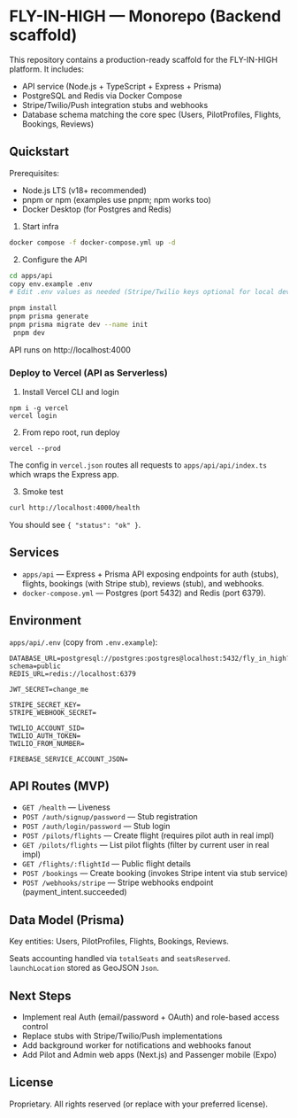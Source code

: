 # FLY-IN-HIGH — Monorepo (Backend scaffold)

This repository contains a production-ready scaffold for the FLY-IN-HIGH platform. It includes:

- API service (Node.js + TypeScript + Express + Prisma)
- PostgreSQL and Redis via Docker Compose
- Stripe/Twilio/Push integration stubs and webhooks
- Database schema matching the core spec (Users, PilotProfiles, Flights, Bookings, Reviews)

## Quickstart

Prerequisites:

- Node.js LTS (v18+ recommended)
- pnpm or npm (examples use pnpm; npm works too)
- Docker Desktop (for Postgres and Redis)

1) Start infra

```sh
docker compose -f docker-compose.yml up -d
```

2) Configure the API

```sh
cd apps/api
copy env.example .env
# Edit .env values as needed (Stripe/Twilio keys optional for local dev)

pnpm install
pnpm prisma generate
pnpm prisma migrate dev --name init
 pnpm dev
```

API runs on http://localhost:4000

### Deploy to Vercel (API as Serverless)

1) Install Vercel CLI and login
```
npm i -g vercel
vercel login
```
2) From repo root, run deploy
```
vercel --prod
```
The config in `vercel.json` routes all requests to `apps/api/api/index.ts` which wraps the Express app.

3) Smoke test

```sh
curl http://localhost:4000/health
```

You should see `{ "status": "ok" }`.

## Services

- `apps/api` — Express + Prisma API exposing endpoints for auth (stubs), flights, bookings (with Stripe stub), reviews (stub), and webhooks.
- `docker-compose.yml` — Postgres (port 5432) and Redis (port 6379).

## Environment

`apps/api/.env` (copy from `.env.example`):

```
DATABASE_URL=postgresql://postgres:postgres@localhost:5432/fly_in_high?schema=public
REDIS_URL=redis://localhost:6379

JWT_SECRET=change_me

STRIPE_SECRET_KEY=
STRIPE_WEBHOOK_SECRET=

TWILIO_ACCOUNT_SID=
TWILIO_AUTH_TOKEN=
TWILIO_FROM_NUMBER=

FIREBASE_SERVICE_ACCOUNT_JSON=
``` 

## API Routes (MVP)

- `GET /health` — Liveness
- `POST /auth/signup/password` — Stub registration
- `POST /auth/login/password` — Stub login
- `POST /pilots/flights` — Create flight (requires pilot auth in real impl)
- `GET /pilots/flights` — List pilot flights (filter by current user in real impl)
- `GET /flights/:flightId` — Public flight details
- `POST /bookings` — Create booking (invokes Stripe intent via stub service)
- `POST /webhooks/stripe` — Stripe webhooks endpoint (payment_intent.succeeded)

## Data Model (Prisma)

Key entities: Users, PilotProfiles, Flights, Bookings, Reviews.

Seats accounting handled via `totalSeats` and `seatsReserved`. `launchLocation` stored as GeoJSON `Json`.

## Next Steps

- Implement real Auth (email/password + OAuth) and role-based access control
- Replace stubs with Stripe/Twilio/Push implementations
- Add background worker for notifications and webhooks fanout
- Add Pilot and Admin web apps (Next.js) and Passenger mobile (Expo)

## License

Proprietary. All rights reserved (or replace with your preferred license).

